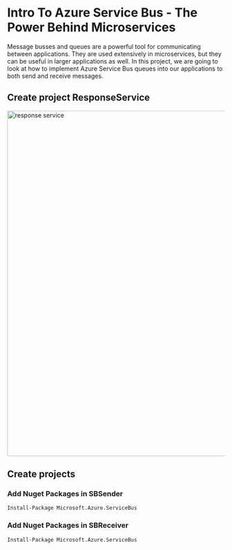 # Intro To Azure Service Bus - The Power Behind Microservices

Message busses and queues are a powerful tool for communicating between applications. They are used extensively in microservices, but they can be useful in larger applications as well. In this project, we are going to look at how to implement Azure Service Bus queues into our applications to both send and receive messages.

## Create project ResponseService

<img src="/pictures/response_service.png" title="response service"  width="800">


## Create projects

### Add Nuget Packages in SBSender
```
Install-Package Microsoft.Azure.ServiceBus
```

### Add Nuget Packages in SBReceiver
```
Install-Package Microsoft.Azure.ServiceBus
```


